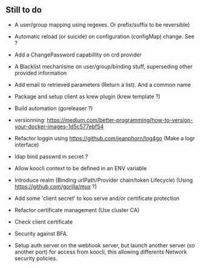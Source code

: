 
## Still to do 

- A user/group mapping using regexes. Or prefix/suffix to be reversible)
- Automatic reload (or suicide) on configuration (configMap) change. See ?
- Add a ChangePassword capabillity on crd provider
- A Blacklist mechanisme on user/group/binding stuff, superseding other provided information
- Add email to retrieved parameters (Return a list). And a common name


- Package and setup client as krew plugin (krew template ?)
- Build automation (goreleaser ?)
- versionning: https://medium.com/better-programming/how-to-version-your-docker-images-1d5c577ebf54


- Refactor loggin using https://github.com/jeanphorn/log4go (Make a logr interface)

- ldap bind passwrd in secret ?
- Allow koocli context to be defined in an ENV variable
- Introduce realm (Binding urlPath/Provider chain/token Lifecycle)  (Using https://github.com/gorilla/mux ?)
- Add some 'client secret' to koo serve and/or certificate protection

- Refactor certificate management (Use cluster CA)
- Check client certificate
- Security against BFA.
- Setup auth server on the webhook server, but launch another server (so another port) for access from koocli, this allowing differents Network security policies.

